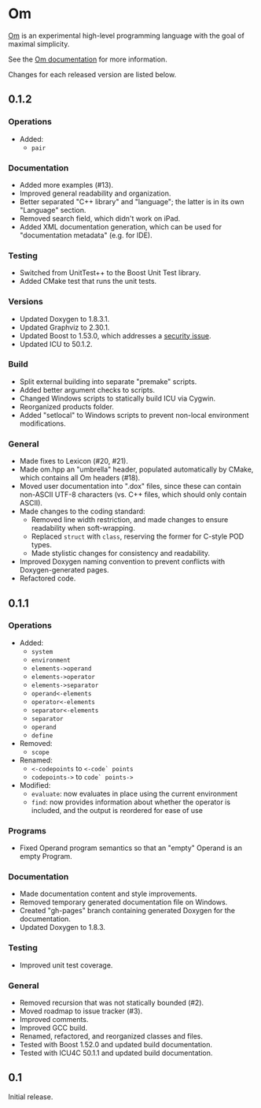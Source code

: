 # Om

<a href="http://om-language.org">Om</a> is an experimental high-level programming language with the goal of maximal simplicity.

See the <a href="http://sparist.github.com/Om">Om documentation</a> for more information.

Changes for each released version are listed below.

## 0.1.2

### Operations

-	Added:
	-	`pair`

### Documentation

-	Added more examples (#13).
-	Improved general readability and organization.
-	Better separated "C++ library" and "language"; the latter is in its own "Language" section.
-	Removed search field, which didn't work on iPad.
-	Added XML documentation generation, which can be used for "documentation metadata" (e.g. for IDE).

### Testing

-	Switched from UnitTest++ to the Boost Unit Test library.
-	Added CMake test that runs the unit tests.

### Versions

-	Updated Doxygen to 1.8.3.1.
-	Updated Graphviz to 2.30.1.
-	Updated Boost to 1.53.0, which addresses a <a href="http://www.boost.org/users/news/boost_locale_security_notice.html">security issue</a>.
-	Updated ICU to 50.1.2.

### Build

-	Split external building into separate "premake" scripts.
-	Added better argument checks to scripts.
-	Changed Windows scripts to statically build ICU via Cygwin.
-	Reorganized products folder.
-	Added "setlocal" to Windows scripts to prevent non-local environment modifications.

### General

-	Made fixes to Lexicon (#20, #21).
-	Made om.hpp an "umbrella" header, populated automatically by CMake, which contains all Om headers (#18).
-	Moved user documentation into ".dox" files, since these can contain non-ASCII UTF-8 characters (vs. C++ files, which should only contain ASCII).
-	Made changes to the coding standard:
	-	Removed line width restriction, and made changes to ensure readability when soft-wrapping.
	-	Replaced `struct` with `class`, reserving the former for C-style POD types.
	-	Made stylistic changes for consistency and readability.
-	Improved Doxygen naming convention to prevent conflicts with Doxygen-generated pages.
-	Refactored code.

## 0.1.1

### Operations

-	Added:
	-	`system`
	-	`environment`
	-	`elements->operand`
	-	`elements->operator`
	-	`elements->separator`
	-	`operand<-elements`
	-	`operator<-elements`
	-	`separator<-elements`
	-	`separator`
	-	`operand`
	-	`define`
-	Removed:
	-	`scope`
-	Renamed:
	-	`<-codepoints` to ``<-code` points``
	-	`codepoints->` to ``code` points->``
-	Modified:
	-	`evaluate`: now evaluates in place using the current environment
	-	`find`: now provides information about whether the operator is included, and the output is reordered for ease of use

### Programs

-	Fixed Operand program semantics so that an "empty" Operand is an empty Program.

### Documentation

-	Made documentation content and style improvements.
-	Removed temporary generated documentation file on Windows.
-	Created "gh-pages" branch containing generated Doxygen for the documentation.
-	Updated Doxygen to 1.8.3.

### Testing

-	Improved unit test coverage.

### General

-	Removed recursion that was not statically bounded (#2).
-	Moved roadmap to issue tracker (#3).
-	Improved comments.
-	Improved GCC build.
-	Renamed, refactored, and reorganized classes and files.
-	Tested with Boost 1.52.0 and updated build documentation.
-	Tested with ICU4C 50.1.1 and updated build documentation.

## 0.1

Initial release.

